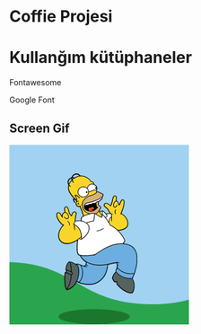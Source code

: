 <h1> Coffie Projesi </h1>

<h1> Kullanğım kütüphaneler </h1>

Fontawesome

Google Font

<h2> Screen Gif </h2>

![](ekran.gif)

